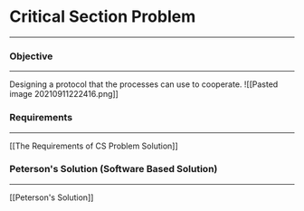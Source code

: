 # Critical Section Problem
***
### Objective
***
Designing a protocol that the processes can use to cooperate.
![[Pasted image 20210911222416.png]]
### Requirements
***
[[The Requirements of CS Problem Solution]]

### Peterson's Solution (Software Based Solution)
***
[[Peterson's Solution]]